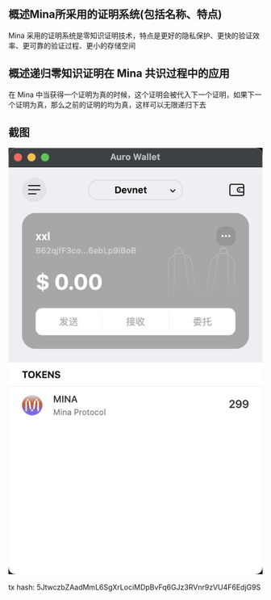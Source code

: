 ## 概述Mina所采用的证明系统(包括名称、特点)
Mina 采用的证明系统是零知识证明技术，特点是更好的隐私保护、更快的验证效率、更可靠的验证过程、更小的存储空间

## 概述递归零知识证明在 Mina 共识过程中的应用
在 Mina 中当获得一个证明为真的时候，这个证明会被代入下一个证明，如果下一个证明为真，那么之前的证明的均为真，这样可以无限递归下去

## 截图

![](./snapshot.jpg)

tx hash: 5JtwczbZAadMmL6SgXrLociMDpBvFq6GJz3RVnr9zVU4F6EdjG9S
